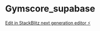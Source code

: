 # Gymscore_supabase

[Edit in StackBlitz next generation editor ⚡️](https://stackblitz.com/~/github.com/dirkvz6/Gymscore_supabase)